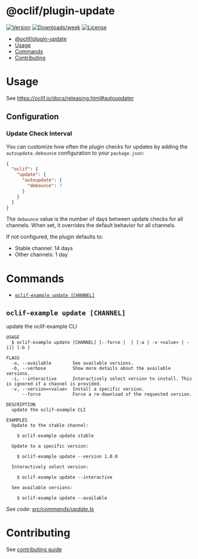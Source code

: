 # @oclif/plugin-update

[![Version](https://img.shields.io/npm/v/@oclif/plugin-update.svg)](https://npmjs.org/package/@oclif/plugin-update)
[![Downloads/week](https://img.shields.io/npm/dw/@oclif/plugin-update.svg)](https://npmjs.org/package/@oclif/plugin-update)
[![License](https://img.shields.io/npm/l/@oclif/plugin-update.svg)](https://github.com/oclif/plugin-update/blob/main/package.json)

<!-- toc -->

- [@oclif/plugin-update](#oclifplugin-update)
- [Usage](#usage)
- [Commands](#commands)
- [Contributing](#contributing)
<!-- tocstop -->

# Usage

See https://oclif.io/docs/releasing.html#autoupdater

## Configuration

### Update Check Interval

You can customize how often the plugin checks for updates by adding the `autoupdate.debounce` configuration to your `package.json`:

```json
{
  "oclif": {
    "update": {
      "autoupdate": {
        "debounce": 7
      }
    }
  }
}
```

The `debounce` value is the number of days between update checks for all channels. When set, it overrides the default behavior for all channels.

If not configured, the plugin defaults to:

- Stable channel: 14 days
- Other channels: 1 day

# Commands

<!-- commands -->

- [`oclif-example update [CHANNEL]`](#oclif-example-update-channel)

## `oclif-example update [CHANNEL]`

update the oclif-example CLI

```
USAGE
  $ oclif-example update [CHANNEL] [--force |  | [-a | -v <value> | -i]] [-b ]

FLAGS
  -a, --available        See available versions.
  -b, --verbose          Show more details about the available versions.
  -i, --interactive      Interactively select version to install. This is ignored if a channel is provided.
  -v, --version=<value>  Install a specific version.
      --force            Force a re-download of the requested version.

DESCRIPTION
  update the oclif-example CLI

EXAMPLES
  Update to the stable channel:

    $ oclif-example update stable

  Update to a specific version:

    $ oclif-example update --version 1.0.0

  Interactively select version:

    $ oclif-example update --interactive

  See available versions:

    $ oclif-example update --available
```

_See code: [src/commands/update.ts](https://github.com/oclif/plugin-update/blob/4.7.5/src/commands/update.ts)_

<!-- commandsstop -->

# Contributing

See [contributing guide](./CONRTIBUTING.md)
